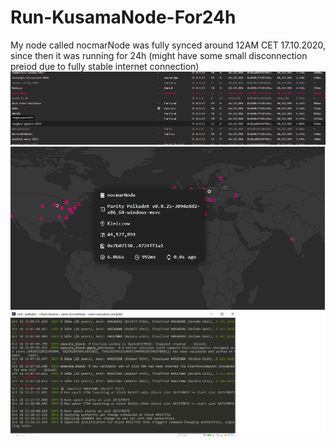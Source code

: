 # Run-KusamaNode-For24h

My node called nocmarNode was fully synced around 12AM CET 17.10.2020, since then it was running for 24h (might have some small disconnection preiod due to fully stable internet connection)
![Screenshot](NodeList.png)
![Screenshot](NodeMap.png)
![Screenshot](nodeinSyncConsole.png)

